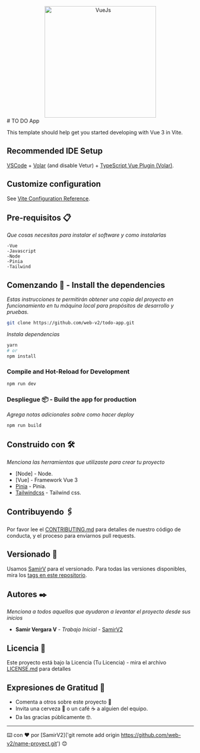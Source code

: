 <center>
<a href="https://vuejs.org" target="_blank"><img src="https://img-b.udemycdn.com/course/750x422/3866792_861b_15.jpg" height="300" alt="VueJs" /></a>
</center>
# TO DO App

This template should help get you started developing with Vue 3 in Vite.

## Recommended IDE Setup

[VSCode](https://code.visualstudio.com/) + [Volar](https://marketplace.visualstudio.com/items?itemName=Vue.volar) (and disable Vetur) + [TypeScript Vue Plugin (Volar)](https://marketplace.visualstudio.com/items?itemName=Vue.vscode-typescript-vue-plugin).

## Customize configuration

See [Vite Configuration Reference](https://vitejs.dev/config/).

## Pre-requisitos 📋

_Que cosas necesitas para instalar el software y como instalarlas_

```
-Vue
-Javascript
-Node
-Pinia
-Tailwind
```

## Comenzando 🚀 - Install the dependencies

_Estas instrucciones te permitirán obtener una copia del proyecto en funcionamiento en tu máquina local para propósitos de desarrollo y pruebas._

```bash
git clone https://github.com/web-v2/todo-app.git
```

_Instala dependencias_

```bash
yarn
# or
npm install
```

### Compile and Hot-Reload for Development

```sh
npm run dev
```

### Despliegue 📦 - Build the app for production

_Agrega notas adicionales sobre como hacer deploy_

```sh
npm run build
```

## Construido con 🛠️

_Menciona las herramientas que utilizaste para crear tu proyecto_

- [Node] - Node.
- [Vue] - Framework Vue 3
- [Pinia](https://pinia.vuejs.org/) - Pinia.
- [Tailwindcss](https://tailwindcss.com/) - Tailwind css.

## Contribuyendo 🖇️

Por favor lee el [CONTRIBUTING.md](https://github.com/web-v2/todo-app) para detalles de nuestro código de conducta, y el proceso para enviarnos pull requests.

## Versionado 📌

Usamos [SamirV](http://github.com/web-v2/) para el versionado. Para todas las versiones disponibles, mira los [tags en este repositorio](https://github.com/web-v2/todo-app).

## Autores ✒️

_Menciona a todos aquellos que ayudaron a levantar el proyecto desde sus inicios_

- **Samir Vergara V** - _Trabajo Inicial_ - [SamirV2](https://github.com/web-v2/)

## Licencia 📄

Este proyecto está bajo la Licencia (Tu Licencia) - mira el archivo [LICENSE.md](LICENSE.md) para detalles

## Expresiones de Gratitud 🎁

- Comenta a otros sobre este proyecto 📢
- Invita una cerveza 🍺 o un café ☕ a alguien del equipo.
- Da las gracias públicamente 🤓.

---

⌨️ con ❤️ por [SamirV2]('git remote add origin https://github.com/web-v2/name-proyect.git') 😊
